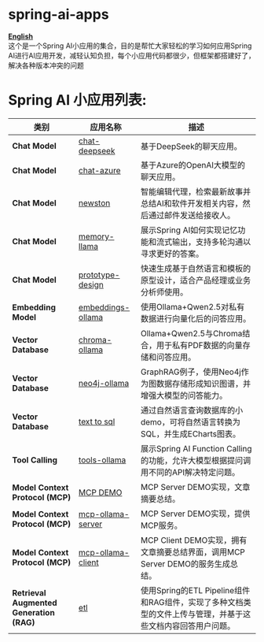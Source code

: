 # spring-ai-apps  
**[English](./README-zh.md)**  
这个是一个Spring AI小应用的集合，目的是帮忙大家轻松的学习如何应用Spring AI进行AI应用开发，减轻认知负担，每个小应用代码都很少，但框架都搭建好了，解决各种版本冲突的问题
# Spring AI 小应用列表:
| 类别             | 应用名称               | 描述                                                                                   |
|----------------|------------------------|----------------------------------------------------------------------------------------|
| **Chat Model** | [chat-deepseek](chat-deepseek)    | 基于DeepSeek的聊天应用。                                                               |
| **Chat Model** | [chat-azure](chat-azure)       | 基于Azure的OpenAI大模型的聊天应用。                                                     |
| **Chat Model** | [newston](newston)             | 智能编辑代理，检索最新故事并总结AI和软件开发相关内容，然后通过邮件发送给接收人。       |
| **Chat Model** |[memory-llama](memory-llama)    | 展示Spring AI如何实现记忆功能和流式输出，支持多轮沟通以寻求更好的答案。                 |
| **Chat Model** | [prototype-design](prototype-design)       | 快速生成基于自然语言和模板的原型设计，适合产品经理或业务分析师使用。                   |
| **Embedding Model** | [embeddings-ollama](embeddings-ollama)     | 使用Ollama+Qwen2.5对私有数据进行向量化后的问答应用。                                   |
| **Vector Database** | [chroma-ollama](chroma-ollama)         | Ollama+Qwen2.5与Chroma结合，用于私有PDF数据的向量存储和问答应用。                       |
| **Vector Database** | [neo4j-ollama](neo4j-ollama)           | GraphRAG例子，使用Neo4j作为图数据存储形成知识图谱，并增强大模型的问答能力。             |
| **Vector Database** | [text to sql](text-to-sql)           | 通过自然语言查询数据库的小demo，可将自然语言转换为SQL，并生成ECharts图表。              |
| **Tool Calling** | [tools-ollama](tools-ollama)           | 展示Spring AI Function Calling的功能，允许大模型根据提问调用不同的API解决特定问题。   |
| **Model Context Protocol (MCP)** | [MCP DEMO](mcp-ollama)         | MCP Server DEMO实现，文章摘要总结。                                                      |
| **Model Context Protocol (MCP)** |  [mcp-ollama-server](mcp-ollama/mcp-ollama-server)      | MCP Server DEMO实现，提供MCP服务。                                                      |
| **Model Context Protocol (MCP)** | [mcp-ollama-client](mcp-ollama/mcp-ollama-client)       | MCP Client DEMO实现，拥有文章摘要总结界面，调用MCP Server DEMO的服务生成总结。         |
| **Retrieval Augmented Generation (RAG)** |[etl](etl)       | 使用Spring的ETL Pipeline组件和RAG组件，实现了多种文档类型的文件上传与管理，并基于这些文档内容回答用户问题。 |